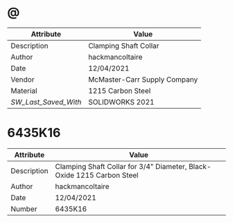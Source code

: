 # @
| Attribute | Value |
| ---  | ---     |
| Description | Clamping Shaft Collar |
| Author | hackmancoltaire |
| Date | 12/04/2021 |
| Vendor | McMaster-Carr Supply Company |
| Material | 1215 Carbon Steel |
| _SW_Last_Saved_With_ | SOLIDWORKS 2021 |
# 6435K16
| Attribute | Value |
| ---  | ---     |
| Description | Clamping Shaft Collar for 3/4&quot; Diameter, Black-Oxide 1215 Carbon Steel |
| Author | hackmancoltaire |
| Date | 12/04/2021 |
| Number | 6435K16 |
